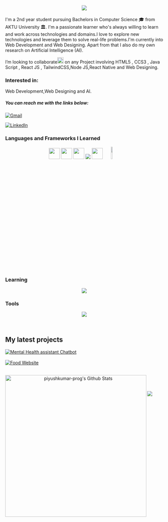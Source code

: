 
<h1 align="center">
    <img src="https://readme-typing-svg.herokuapp.com/?font=Righteous&size=35&center=true&vCenter=true&width=500&height=70&duration=4000&lines=Hi+There!+...+👋;+I'm+Piyush+Kumar!;MERN+Stack+Developer" />
</h1>


I'm a 2nd year student pursuing Bachelors in Computer Science 🎓 from AKTU University 🏛. I'm a passionate learner who's always willing to learn and work across technologies and domains.I love to explore new technologies and leverage them to solve real-life problems.I'm currently into Web Development and Web Designing. Apart from that I also do my own research on Artificial Intelligence (AI).

I’m looking to collaborate<img height="20" src="https://user-images.githubusercontent.com/74038190/214644145-264f4759-7633-441e-9d67-d8dda9d50d26.gif" /> on any Project involving HTML5 , CCS3 , Java Script , React JS , TailwindCSS,Node JS,React Native and Web Designing.

### Interested in:
Web Development,Web Designing and AI.

##### You can reach me with the links below:
[![Gmail](https://img.shields.io/badge/-GMAIL-D14836?style=for-the-badge&logo=gmail&logoColor=white)](mailto:piyushkumar.prog@gmail.com) 

[![LinkedIn](https://img.shields.io/badge/-LINKEDIN-0077B5?style=for-the-badge&logo=linkedin&logoColor=white)](https://www.linkedin.com/in/piyush-kumar-prog)

### Languages and Frameworks I Learned
<p align="center">
          <img src="https://raw.githubusercontent.com/alexnaiman/alexnaiman/master/resources/dev/html.svg" height="35px" style="vertical-align:top margin:6px 4px" />
        <img src="https://raw.githubusercontent.com/alexnaiman/alexnaiman/master/resources/dev/css3.svg" height="35px" style="vertical-align:top margin:6px 4px" />
         <img src="https://raw.githubusercontent.com/alexnaiman/alexnaiman/master/resources/dev/js.svg" height="35px" style="vertical-align:top margin:6px 4px" />
           <img src="https://skillicons.dev/icons?i=react,tailwind,c" />
           <img src="https://raw.githubusercontent.com/alexnaiman/alexnaiman/master/resources/dev/python.svg" height="35px" style="vertical-align:top margin:6px 4px" />
           <img width="10%" src="https://www.vectorlogo.zone/logos/mysql/mysql-ar21.svg"/>
</p>


### Learning
<p align="center">
           <img src="https://skillicons.dev/icons?i=nodejs,express" />
        
</p>

### Tools
<p align="center">
            <img src="https://skillicons.dev/icons?i=vscode,github,figma,git,postman,vercel,netlify" />
</p>
<br>
  
## My latest projects

<a href="https://github.com/piyushkumar-prog/Mentai">
  <img align="middle" src="https://github-readme-stats.vercel.app/api/pin/?username=piyushkumar-prog&repo=Mentai" alt="Mental Health assistant Chatbot" />
</a>
<br/>
<br/>
<a href="https://github.com/piyushkumar-prog/QuickBite_FoodWebsite">
  <img align="middle" src="https://github-readme-stats.vercel.app/api/pin/?username=piyushkumar-prog&repo=QuickBite_FoodWebsite" alt="Food Website" />
</a>
<br/>
<br/>

<p align="center">
<img width="450" align="left" src="https://github-readme-stats-defcon27.vercel.app/api?username=piyushkumar-prog&show_icons=true&line_height=21&theme=react" alt="piyushkumar-prog's Github Stats" />
</p>

<br>
<br/>
<br/>

<a href="https://github.com/piyushkumar-prog">
  <img src="https://github-readme-stats.vercel.app/api/top-langs/?username=piyushkumar-prog&layout=compact" />
</a>
<!---
piyushkumar-prog/piyushkumar-prog is a ✨ special ✨ repository because its `README.md` (this file) appears on your GitHub profile.
You can click the Preview link to take a look at your changes.
--->
